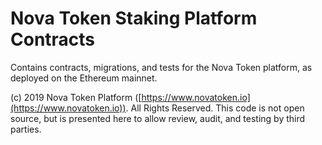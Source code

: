# Nova Token Staking Platform Contracts

Contains contracts, migrations, and tests for the Nova Token platform, as deployed on the Ethereum mainnet. 

(c) 2019 Nova Token Platform ([https://www.novatoken.io](https://www.novatoken.io)). All Rights Reserved. This code is not open source, but is presented here to allow review, audit, and testing by
third parties.
